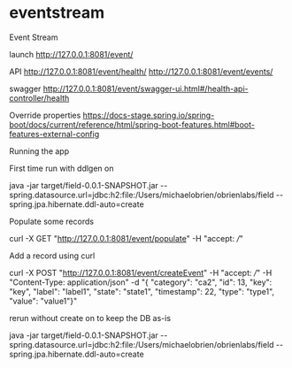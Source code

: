 # eventstream
Event Stream

launch
http://127.0.0.1:8081/event/

API
http://127.0.0.1:8081/event/health/
http://127.0.0.1:8081/event/events/

swagger
http://127.0.0.1:8081/event/swagger-ui.html#/health-api-controller/health

Override properties
https://docs-stage.spring.io/spring-boot/docs/current/reference/html/spring-boot-features.html#boot-features-external-config

Running the app

First time run with ddlgen on

java -jar target/field-0.0.1-SNAPSHOT.jar --spring.datasource.url=jdbc:h2:file:/Users/michaelobrien/obrienlabs/field --spring.jpa.hibernate.ddl-auto=create

Populate some records

curl -X GET "http://127.0.0.1:8081/event/populate" -H "accept: */*"

Add a record using curl

curl -X POST "http://127.0.0.1:8081/event/createEvent" -H "accept: */*" -H "Content-Type: application/json" -d "{ \"category\": \"ca2\", \"id\": 13, \"key\": \"key\", \"label\": \"label1\", \"state\": \"state1\", \"timestamp\": 22, \"type\": \"type1\", \"value\": \"value1\"}"

rerun without create on to keep the DB as-is

java -jar target/field-0.0.1-SNAPSHOT.jar --spring.datasource.url=jdbc:h2:file:/Users/michaelobrien/obrienlabs/field --spring.jpa.hibernate.ddl-auto=create

